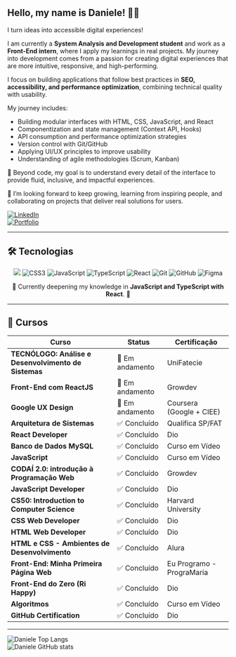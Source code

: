 ## Hello, my name is Daniele! 👩‍💻  
I turn ideas into accessible digital experiences!  

I am currently a **System Analysis and Development student** and work as a **Front-End intern**, where I apply my learnings in real projects. My journey into development comes from a passion for creating digital experiences that are more intuitive, responsive, and high-performing.  

I focus on building applications that follow best practices in **SEO, accessibility, and performance optimization**, combining technical quality with usability.  

My journey includes:  
- Building modular interfaces with HTML, CSS, JavaScript, and React  
- Componentization and state management (Context API, Hooks)  
- API consumption and performance optimization strategies  
- Version control with Git/GitHub  
- Applying UI/UX principles to improve usability  
- Understanding of agile methodologies (Scrum, Kanban)  

🌱 Beyond code, my goal is to understand every detail of the interface to provide fluid, inclusive, and impactful experiences.  

🎯 I’m looking forward to keep growing, learning from inspiring people, and collaborating on projects that deliver real solutions for users.  

[![LinkedIn](https://img.shields.io/badge/LinkedIn-0077B5?style=for-the-badge&logo=linkedin&logoColor=white)](https://www.linkedin.com/in/danieleksantos/)  
[![Portfolio](https://img.shields.io/badge/Portfolio-FF5722?style=for-the-badge&logo=todoist&logoColor=white)](https://danieleksantos.github.io/)  

-----

## 🛠️ Tecnologias  

<p align="center">
  <img src="https://img.shields.io/badge/HTML5-E34F26?style=for-the-badge&logo=html5&logoColor=white" />
  <img src="https://img.shields.io/badge/CSS3-1572B6?style=for-the-badge&logo=css3&logoColor=white" alt="CSS3" />
  <img src="https://img.shields.io/badge/JavaScript-F7DF1E?style=for-the-badge&logo=javascript&logoColor=black" alt="JavaScript" />
  <img src="https://img.shields.io/badge/TypeScript-007ACC?style=for-the-badge&logo=typescript&logoColor=white" alt="TypeScript" />
  <img src="https://img.shields.io/badge/React-20232A?style=for-the-badge&logo=react&logoColor=61DAFB" alt="React" />
  <img src="https://img.shields.io/badge/GIT-E44C30?style=for-the-badge&logo=git&logoColor=white" alt="Git" />
  <img src="https://img.shields.io/badge/GitHub-100000?style=for-the-badge&logo=github&logoColor=white" alt="GitHub" />
  <img src="https://img.shields.io/badge/Figma-696969?style=for-the-badge&logo=figma&logoColor=figma" alt="Figma" />
</p>  

<p align="center">🚀 Currently deepening my knowledge in <b>JavaScript and TypeScript with React</b>. 🚀</p>  

-----

## 📖 Cursos  

| **Curso**                                                | **Status**       | **Certificação**        |
|----------------------------------------------------------|------------------|-------------------------|
| **TECNÓLOGO: Análise e Desenvolvimento de Sistemas**     | 🚀 Em andamento  | UniFatecie              |
| **Front-End com ReactJS**                                | 🚀 Em andamento  | Growdev                 |
| **Google UX Design**                                     | 🚀 Em andamento  | Coursera (Google + CIEE)|
| **Arquitetura de Sistemas**                              | ✅ Concluído     | Qualifica SP/FAT        |
| **React Developer**                                      | ✅ Concluído     | Dio                     |
| **Banco de Dados MySQL**                                 | ✅ Concluído     | Curso em Vídeo          |
| **JavaScript**                                           | ✅ Concluído     | Curso em Vídeo          |
| **CODAÍ 2.0: introdução à Programação Web**              | ✅ Concluído     | Growdev                 |
| **JavaScript Developer**                                 | ✅ Concluído     | Dio                     |
| **CS50: Introduction to Computer Science**               | ✅ Concluído     | Harvard University      |
| **CSS Web Developer**                                    | ✅ Concluído     | Dio                     |
| **HTML Web Developer**                                   | ✅ Concluído     | Dio                     |
| **HTML e CSS - Ambientes de Desenvolvimento**            | ✅ Concluído     | Alura                   |
| **Front-End: Minha Primeira Página Web**                 | ✅ Concluído     | Eu Programo - PrograMaria|
| **Front-End do Zero (Ri Happy)**                         | ✅ Concluído     | Dio                     |
| **Algoritmos**                                           | ✅ Concluído     | Curso em Vídeo          |
| **GitHub Certification**                                 | ✅ Concluído     | Dio                     |

-----

![Daniele Top Langs](https://github-readme-stats.vercel.app/api/top-langs/?username=danieleksantos&size_weight=0.5&count_weight=0.5&theme=dracula)  
![Daniele GitHub stats](https://github-readme-stats.vercel.app/api?username=danieleksantos&show_icons=true&theme=dracula)  
